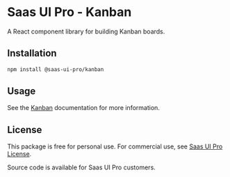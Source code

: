 # Saas UI Pro - Kanban

A React component library for building Kanban boards.

## Installation

```bash
npm install @saas-ui-pro/kanban
```

## Usage

See the [Kanban](https://saas-ui.dev/docs/components/advanced-data/kanban) documentation for more information.

## License

This package is free for personal use. For commercial use, see [Saas UI Pro License](https://saas-ui.dev/license).

Source code is available for Saas UI Pro customers.
